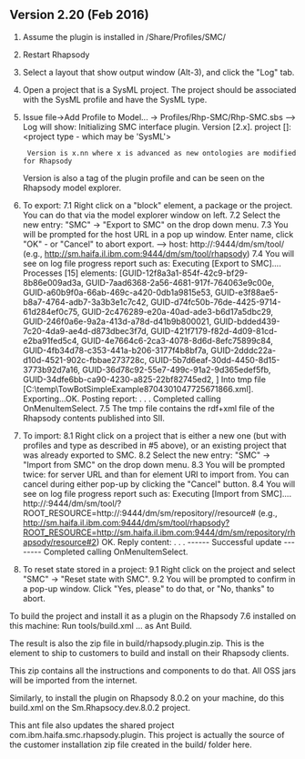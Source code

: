 Version 2.20 (Feb 2016)
-----------------------

1. Assume the plugin is installed in <RhP>/Share/Profiles/SMC/

2. Restart Rhapsody
3. Select a layout that show output window (Alt-3), and click the "Log" tab.
4. Open a project that is a SysML project. The project should be associated with the
	SysML profile and have the SysML type.
5. Issue file->Add Profile to Model... -> Profiles/Rhp-SMC/Rhp-SMC.sbs
	--> Log will show:
		Initializing SMC interface plugin. Version [2.x].
		project [<project name>]: <project type - which may be 'SysML'>

		Version is x.nn where x is advanced as new ontologies are modified for Rhapsody
	Version is also a tag of the plugin profile and can be seen on the Rhapsody model explorer.
6. To export:
	7.1 Right click on a "block" element, a package or the project. You can
		do that via the model explorer window on left.
	7.2 Select the new entry: "SMC" -> "Export to SMC" on the drop down menu.
	7.3 You will be prompted for the host URL in a pop up window. Enter name, click "OK" - or "Cancel" to abort export.
		--> host: http://<host>:9444/dm/sm/tool/<access-name>
		(e.g., http://sm.haifa.il.ibm.com:9444/dm/sm/tool/rhapsody)
	7.4 You will see on log file progress report such as:
		Executing [Export to SMC]....
		Processes [15] elements: [GUID-12f8a3a1-854f-42c9-bf29-8b86e009ad3a, GUID-7aad6368-2a56-4681-917f-764063e9c00e, GUID-a60b9f0a-66ab-469c-a420-0db1a9815e53, GUID-e3f88ae5-b8a7-4764-adb7-3a3b3e1c7c42, GUID-d74fc50b-76de-4425-9714-61d284ef0c75, GUID-2c476289-e20a-40ad-ade3-b6d17a5dbc29, GUID-246f0a6e-9a2a-413d-a78d-d41b9b800021, GUID-bdded439-7c20-4da9-ae4d-d873dbec3f7d, GUID-421f7179-f82d-4d09-81cd-e2ba91fed5c4, GUID-4e7664c6-2ca3-4078-8d6d-8efc75899c84, GUID-4fb34d78-c353-441a-b206-3177f4b8bf7a, GUID-2dddc22a-d10d-4521-902c-fbbae273728c, GUID-5b7d6eaf-30dd-4450-8d15-3773b92d7a16, GUID-36d78c92-55e7-499c-91a2-9d365edef5fb, GUID-34dfe6bb-ca90-4230-a825-22bf82745ed2, ]
		Into tmp file [C:\temp\TowBotSimpleExample8704301047725671866.xml].
		Exporting...OK. Posting report:
		. . .
		Completed calling OnMenuItemSelect.
	7.5 The tmp file contains the rdf+xml file of the Rhapsody contents published
		into SII.
7. To import:
	8.1 Right click on a project that is either a new one (but with profiles and
		type as described in #5 above), or an existing project that was already
		exported to SMC.
	8.2 Select the new entry: "SMC" -> "Import from SMC" on the drop down menu.
	8.3 You will be prompted twice: for server URL and than for element URI to import from. You can cancel
		during either pop-up by clicking the "Cancel" button.
	8.4 You will see on log file progress report such as:
		Executing [Import from SMC]....
		http://<host>:9444/dm/sm/tool/<access-name>?ROOT_RESOURCE=http://<host>:9444/dm/sm/repository/<repos-name>/resource#<resource-number>
		(e.g., http://sm.haifa.il.ibm.com:9444/dm/sm/tool/rhapsody?ROOT_RESOURCE=http://sm.haifa.il.ibm.com:9444/dm/sm/repository/rhapsody/resource#2)
		OK.
		Reply content:
		. . .
		------ Successful update   --------
		Completed calling OnMenuItemSelect.
9. To reset state stored in a project:
	9.1 Right click on the project and select "SMC" -> "Reset state with SMC".
	9.2 You will be prompted to confirm in a pop-up window. Click "Yes, please" to do that, or "No, thanks" to abort.




To build the project and install it as a plugin on the Rhapsody 7.6 installed on this machine:
Run tools/build.xml ... as Ant Build.

The result is also the zip file in build/rhapsody.plugin.zip. This is the element to ship to customers to build
and install on their Rhapsody clients.

This zip contains all the instructions and components to do that. All OSS jars will be imported from the internet.

Similarly, to install the plugin on Rhapsody 8.0.2 on your machine, do this build.xml on the Sm.Rhapsocy.dev.8.0.2 project.


This ant file also updates the shared project  com.ibm.haifa.smc.rhapsody.plugin. This project is actually the source 
of the customer installation zip file created in the build/ folder here.

